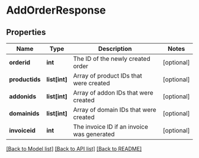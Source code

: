 # AddOrderResponse

## Properties
Name | Type | Description | Notes
------------ | ------------- | ------------- | -------------
**orderid** | **int** | The ID of the newly created order | [optional] 
**productids** | **list[int]** | Array of product IDs that were created | [optional] 
**addonids** | **list[int]** | Array of addon IDs that were created | [optional] 
**domainids** | **list[int]** | Array of domain IDs that were created | [optional] 
**invoiceid** | **int** | The invoice ID if an invoice was generated | [optional] 

[[Back to Model list]](../README.md#documentation-for-models) [[Back to API list]](../README.md#documentation-for-api-endpoints) [[Back to README]](../README.md)

